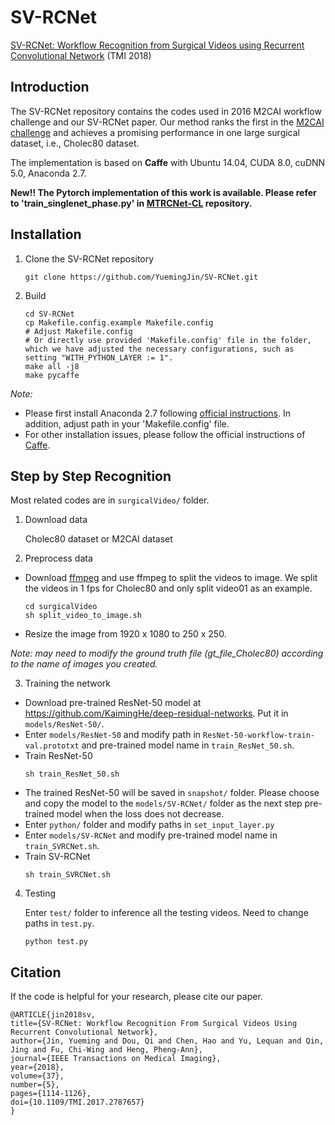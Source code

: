 # SV-RCNet
[SV-RCNet: Workflow Recognition from Surgical Videos using Recurrent Convolutional Network](https://ieeexplore.ieee.org/abstract/document/8240734) (TMI 2018)

## Introduction
The SV-RCNet repository contains the codes used in 2016 M2CAI workflow challenge and our SV-RCNet paper. Our method ranks the first in the [M2CAI challenge](http://camma.u-strasbg.fr/m2cai2016/index.php/workflow-challenge-results/) and achieves a promising performance in one large surgical dataset, i.e., Cholec80 dataset.

The implementation is based on **Caffe** with Ubuntu 14.04, CUDA 8.0, cuDNN 5.0, Anaconda 2.7.

**New!! The Pytorch implementation of this work is available. Please refer to 'train_singlenet_phase.py' in [MTRCNet-CL](https://github.com/YuemingJin/MTRCNet-CL/blob/master/train_singlenet_phase.py) repository.**

## Installation
1. Clone the SV-RCNet repository
    ```shell
    git clone https://github.com/YuemingJin/SV-RCNet.git
    ```
2. Build
    ```shell
    cd SV-RCNet
    cp Makefile.config.example Makefile.config
    # Adjust Makefile.config
    # Or directly use provided 'Makefile.config' file in the folder, which we have adjusted the necessary configurations, such as setting "WITH_PYTHON_LAYER := 1".
    make all -j8
    make pycaffe
    ```
*Note:*
- Please first install Anaconda 2.7 following [official instructions](https://www.anaconda.com/). In addition, adjust path in your 'Makefile.config' file.
- For other installation issues, please follow the official instructions of [Caffe](http://caffe.berkeleyvision.org/installation.html).

## Step by Step Recognition
Most related codes are in `surgicalVideo/` folder.

1. Download data

   Cholec80 dataset or M2CAI dataset

2. Preprocess data

- Download [ffmpeg](https://www.johnvansickle.com/ffmpeg/) and use ffmpeg to split the videos to image. We split the videos in 1 fps for Cholec80 and only split video01 as an example.

  ```shell
  cd surgicalVideo
  sh split_video_to_image.sh 
  ```
    
- Resize the image from 1920 x 1080 to 250 x 250.

*Note: may need to modify the ground truth file (gt_file_Cholec80) according to the name of images you created.*

3. Training the network

- Download pre-trained ResNet-50 model at https://github.com/KaimingHe/deep-residual-networks.
Put it in `models/ResNet-50/`.
- Enter `models/ResNet-50` and modify path in `ResNet-50-workflow-train-val.prototxt` and pre-trained model name in `train_ResNet_50.sh`.
- Train ResNet-50
    ```shell
    sh train_ResNet_50.sh 
    ```
- The trained ResNet-50 will be saved in `snapshot/` folder. Please choose and copy the model to the `models/SV-RCNet/` folder as the next step pre-trained model when the loss does not decrease.
- Enter `python/` folder and modify paths in `set_input_layer.py`
- Enter `models/SV-RCNet` and modify pre-trained model name in `train_SVRCNet.sh`.
- Train SV-RCNet
    ```shell
    sh train_SVRCNet.sh
    ```

4. Testing

   Enter `test/` folder to inference all the testing videos. Need to change paths in `test.py`.

   ```shell
   python test.py
   ```
   
## Citation
If the code is helpful for your research, please cite our paper.
```
@ARTICLE{jin2018sv,  
title={SV-RCNet: Workflow Recognition From Surgical Videos Using Recurrent Convolutional Network},  
author={Jin, Yueming and Dou, Qi and Chen, Hao and Yu, Lequan and Qin, Jing and Fu, Chi-Wing and Heng, Pheng-Ann},  
journal={IEEE Transactions on Medical Imaging},    
year={2018},  
volume={37},  
number={5},  
pages={1114-1126},  
doi={10.1109/TMI.2017.2787657}
}
```


